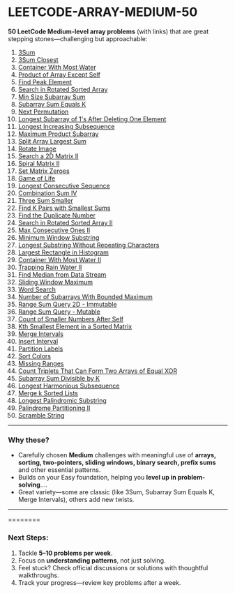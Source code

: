# LEETCODE-ARRAY-MEDIUM-50

 **50 LeetCode Medium-level array problems** (with links) that are great stepping stones—challenging but approachable:

1. [3Sum](https://leetcode.com/problems/3sum/)
2. [3Sum Closest](https://leetcode.com/problems/3sum-closest/)
3. [Container With Most Water](https://leetcode.com/problems/container-with-most-water/)
4. [Product of Array Except Self](https://leetcode.com/problems/product-of-array-except-self/)
5. [Find Peak Element](https://leetcode.com/problems/find-peak-element/)
6. [Search in Rotated Sorted Array](https://leetcode.com/problems/search-in-rotated-sorted-array/)
7. [Min Size Subarray Sum](https://leetcode.com/problems/minimum-size-subarray-sum/)
8. [Subarray Sum Equals K](https://leetcode.com/problems/subarray-sum-equals-k/)
9. [Next Permutation](https://leetcode.com/problems/next-permutation/)
10. [Longest Subarray of 1's After Deleting One Element](https://leetcode.com/problems/longest-subarray-of-1s-after-deleting-one-element/)
11. [Longest Increasing Subsequence](https://leetcode.com/problems/longest-increasing-subsequence/)
12. [Maximum Product Subarray](https://leetcode.com/problems/maximum-product-subarray/)
13. [Split Array Largest Sum](https://leetcode.com/problems/split-array-largest-sum/)
14. [Rotate Image](https://leetcode.com/problems/rotate-image/)
15. [Search a 2D Matrix II](https://leetcode.com/problems/search-a-2d-matrix-ii/)
16. [Spiral Matrix II](https://leetcode.com/problems/spiral-matrix-ii/)
17. [Set Matrix Zeroes](https://leetcode.com/problems/set-matrix-zeroes/)
18. [Game of Life](https://leetcode.com/problems/game-of-life/)
19. [Longest Consecutive Sequence](https://leetcode.com/problems/longest-consecutive-sequence/)
20. [Combination Sum IV](https://leetcode.com/problems/combination-sum-iv/)
21. [Three Sum Smaller](https://leetcode.com/problems/3sum-smaller/)
22. [Find K Pairs with Smallest Sums](https://leetcode.com/problems/find-k-pairs-with-smallest-sums/)
23. [Find the Duplicate Number](https://leetcode.com/problems/find-the-duplicate-number/)
24. [Search in Rotated Sorted Array II](https://leetcode.com/problems/search-in-rotated-sorted-array-ii/)
25. [Max Consecutive Ones II](https://leetcode.com/problems/max-consecutive-ones-ii/)
26. [Minimum Window Substring](https://leetcode.com/problems/minimum-window-substring/)
27. [Longest Substring Without Repeating Characters](https://leetcode.com/problems/longest-substring-without-repeating-characters/)
28. [Largest Rectangle in Histogram](https://leetcode.com/problems/largest-rectangle-in-histogram/)
29. [Container With Most Water II](https://leetcode.com/problems/container-with-most-water-ii/)
30. [Trapping Rain Water II](https://leetcode.com/problems/trapping-rain-water-ii/)
31. [Find Median from Data Stream](https://leetcode.com/problems/find-median-from-data-stream/)
32. [Sliding Window Maximum](https://leetcode.com/problems/sliding-window-maximum/)
33. [Word Search](https://leetcode.com/problems/word-search/)
34. [Number of Subarrays With Bounded Maximum](https://leetcode.com/problems/number-of-subarrays-with-bounded-maximum/)
35. [Range Sum Query 2D - Immutable](https://leetcode.com/problems/range-sum-query-2d-immutable/)
36. [Range Sum Query - Mutable](https://leetcode.com/problems/range-sum-query-mutable/)
37. [Count of Smaller Numbers After Self](https://leetcode.com/problems/count-of-smaller-numbers-after-self/)
38. [Kth Smallest Element in a Sorted Matrix](https://leetcode.com/problems/kth-smallest-element-in-a-sorted-matrix/)
39. [Merge Intervals](https://leetcode.com/problems/merge-intervals/)
40. [Insert Interval](https://leetcode.com/problems/insert-interval/)
41. [Partition Labels](https://leetcode.com/problems/partition-labels/)
42. [Sort Colors](https://leetcode.com/problems/sort-colors/)
43. [Missing Ranges](https://leetcode.com/problems/missing-ranges/)
44. [Count Triplets That Can Form Two Arrays of Equal XOR](https://leetcode.com/problems/count-triplets-that-can-form-two-arrays-of-equal-xor/)
45. [Subarray Sum Divisible by K](https://leetcode.com/problems/subarray-sum-divisible-by-k/)
46. [Longest Harmonious Subsequence](https://leetcode.com/problems/longest-harmonious-subsequence/)
47. [Merge k Sorted Lists](https://leetcode.com/problems/merge-k-sorted-lists/)
48. [Longest Palindromic Substring](https://leetcode.com/problems/longest-palindromic-substring/)
49. [Palindrome Partitioning II](https://leetcode.com/problems/palindrome-partitioning-ii/)
50. [Scramble String](https://leetcode.com/problems/scramble-string/)

---

###  Why these?

* Carefully chosen **Medium** challenges with meaningful use of **arrays, sorting, two-pointers, sliding windows, binary search, prefix sums** and other essential patterns.
* Builds on your Easy foundation, helping you **level up in problem-solving**....
* Great variety—some are classic (like 3Sum, Subarray Sum Equals K, Merge Intervals), others add new twists.

---
========
###  Next Steps:

1. Tackle **5–10 problems per week**.
2. Focus on **understanding patterns**, not just solving.
3. Feel stuck? Check official discussions or solutions with thoughtful walkthroughs.
4. Track your progress—review key problems after a week.
